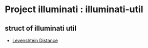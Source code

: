 # Project illuminati : illuminati-util

## struct of illuminati util
 * [Levenshtein Distance](https://github.com/LeeKyoungIl/illuminati/tree/master/illuminati-util/illuminati-levenshtein)
